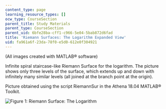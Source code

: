 ```yaml
---
content_type: page
learning_resource_types: []
ocw_type: CourseSection
parent_title: Study Materials
parent_type: CourseSection
parent_uid: 6bfe28ba-cff1-c966-5e04-5bab872d6fad
title: 'Riemann Surfaces: The Logarithm Expanded View'
uid: fa961a6f-23da-78f0-e5d0-612e0f304921
---
```


(All images created with MATLAB® software)

Infinite spiral staircase-like Riemann Surface for the logarithm. The picture shows only three levels of the surface, which extends up and down with infinitely many similar levels (all joined at the branch point at the origin).

Picture obtained using the script RiemannSur in the Athena 18.04 MATLAB® Toolkit.

![Figure 1: Riemann Surface: The Logarithm](/courses/mathematics/18-04-complex-variables-with-applications-fall-1999/study-materials/riem_log_ZH.GIF)